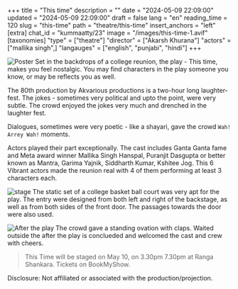 +++
title = "This time"
description = ""
date = "2024-05-09 22:09:00"
updated = "2024-05-09 22:09:00"
draft = false
lang = "en"
reading_time = 120
slug = "this-time"
path = "theatre/this-time"
insert_anchors = "left"
[extra]
chat_id = "kummaatty/23"
image = "/images/this-time-1.avif"
[taxonomies]
"type" = ["theatre"]
"director" = ["Akarsh Khurana"]
"actors" = ["mallika singh",]
"langauges" = ["english", "punjabi", "hindi"] 
+++

![Poster](/images/this-time-1.avif)
Set in the backdrops of a college reunion, the play - This time, makes you feel nostalgic. You may find characters in the play someone you know, or may be reflects you as well. 

The 80th production by Akvarious productions is a two-hour long laughter-fest. The jokes - sometimes very political and upto the point, were very subtle. The crowd enjoyed the jokes very much and drenched in the laughter fest.

Dialogues, sometimes were very poetic - like a shayari, gave the crowd `Wah! Arrey Wah!` moments.

Actors played their part exceptionally. The cast includes Ganta Ganta fame and Meta award winner Mallika Singh Hanspal, Puranjit Dasgupta or better known as Mantra, Garima Yajnik, Siddharth Kumar, Kshitee Jog. This 6 Vibrant actors made the reunion real with 4 of them performing at least 3 characters each.

![stage](/images/this-time-set.jpeg)
The static set of a college basket ball court was very apt for the play. The entry were designed from both left and right of the backstage, as well as from both sides of the front door. The passages towards the door were also used.

![After the play](/images/this-time-crowd.jpeg)
The crowd gave a standing ovation with claps. Waited outside the after the play is conclueded and welcomed the cast and crew with cheers.

> This Time will be staged on May 10, on 3.30pm 7.30pm at Ranga Shankara. Tickets on BookMyShow.

Disclosure: Not affiliated or associated with the production/projection.